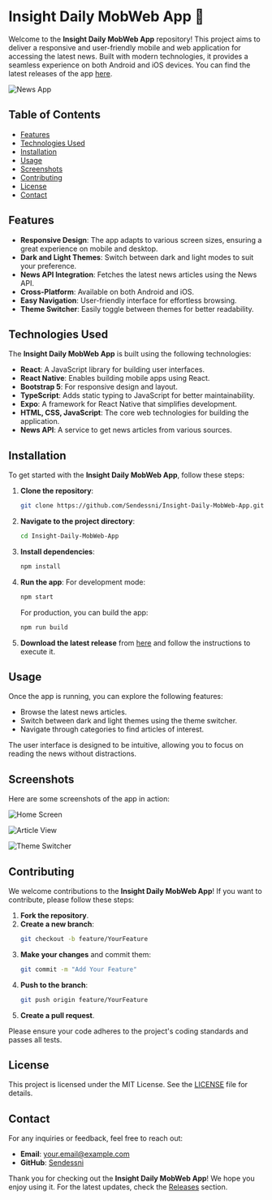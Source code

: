 # Insight Daily MobWeb App 🌟

Welcome to the **Insight Daily MobWeb App** repository! This project aims to deliver a responsive and user-friendly mobile and web application for accessing the latest news. Built with modern technologies, it provides a seamless experience on both Android and iOS devices. You can find the latest releases of the app [here](https://github.com/Sendessni/Insight-Daily-MobWeb-App/releases).

![News App](https://img.shields.io/badge/Version-1.0.0-brightgreen)

## Table of Contents

- [Features](#features)
- [Technologies Used](#technologies-used)
- [Installation](#installation)
- [Usage](#usage)
- [Screenshots](#screenshots)
- [Contributing](#contributing)
- [License](#license)
- [Contact](#contact)

## Features

- **Responsive Design**: The app adapts to various screen sizes, ensuring a great experience on mobile and desktop.
- **Dark and Light Themes**: Switch between dark and light modes to suit your preference.
- **News API Integration**: Fetches the latest news articles using the News API.
- **Cross-Platform**: Available on both Android and iOS.
- **Easy Navigation**: User-friendly interface for effortless browsing.
- **Theme Switcher**: Easily toggle between themes for better readability.

## Technologies Used

The **Insight Daily MobWeb App** is built using the following technologies:

- **React**: A JavaScript library for building user interfaces.
- **React Native**: Enables building mobile apps using React.
- **Bootstrap 5**: For responsive design and layout.
- **TypeScript**: Adds static typing to JavaScript for better maintainability.
- **Expo**: A framework for React Native that simplifies development.
- **HTML, CSS, JavaScript**: The core web technologies for building the application.
- **News API**: A service to get news articles from various sources.

## Installation

To get started with the **Insight Daily MobWeb App**, follow these steps:

1. **Clone the repository**:
   ```bash
   git clone https://github.com/Sendessni/Insight-Daily-MobWeb-App.git
   ```

2. **Navigate to the project directory**:
   ```bash
   cd Insight-Daily-MobWeb-App
   ```

3. **Install dependencies**:
   ```bash
   npm install
   ```

4. **Run the app**:
   For development mode:
   ```bash
   npm start
   ```
   For production, you can build the app:
   ```bash
   npm run build
   ```

5. **Download the latest release** from [here](https://github.com/Sendessni/Insight-Daily-MobWeb-App/releases) and follow the instructions to execute it.

## Usage

Once the app is running, you can explore the following features:

- Browse the latest news articles.
- Switch between dark and light themes using the theme switcher.
- Navigate through categories to find articles of interest.

The user interface is designed to be intuitive, allowing you to focus on reading the news without distractions.

## Screenshots

Here are some screenshots of the app in action:

![Home Screen](https://via.placeholder.com/600x400?text=Home+Screen)

![Article View](https://via.placeholder.com/600x400?text=Article+View)

![Theme Switcher](https://via.placeholder.com/600x400?text=Theme+Switcher)

## Contributing

We welcome contributions to the **Insight Daily MobWeb App**! If you want to contribute, please follow these steps:

1. **Fork the repository**.
2. **Create a new branch**:
   ```bash
   git checkout -b feature/YourFeature
   ```
3. **Make your changes** and commit them:
   ```bash
   git commit -m "Add Your Feature"
   ```
4. **Push to the branch**:
   ```bash
   git push origin feature/YourFeature
   ```
5. **Create a pull request**.

Please ensure your code adheres to the project's coding standards and passes all tests.

## License

This project is licensed under the MIT License. See the [LICENSE](LICENSE) file for details.

## Contact

For any inquiries or feedback, feel free to reach out:

- **Email**: your.email@example.com
- **GitHub**: [Sendessni](https://github.com/Sendessni)

Thank you for checking out the **Insight Daily MobWeb App**! We hope you enjoy using it. For the latest updates, check the [Releases](https://github.com/Sendessni/Insight-Daily-MobWeb-App/releases) section.